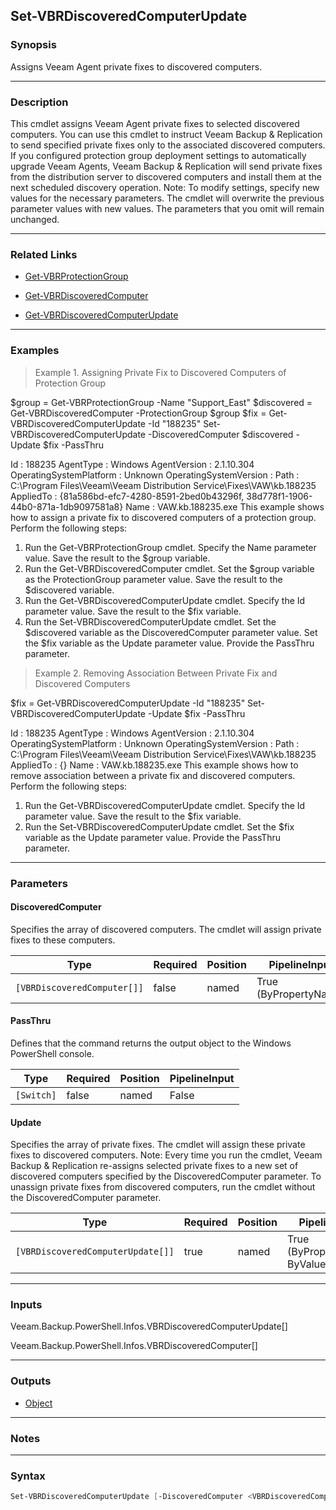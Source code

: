 Set-VBRDiscoveredComputerUpdate
-------------------------------

### Synopsis
Assigns Veeam Agent private fixes to discovered computers.

---

### Description

This cmdlet assigns Veeam Agent private fixes to selected discovered computers. You can use this cmdlet to instruct Veeam Backup & Replication to send specified private fixes only to the associated discovered computers.
If you configured protection group deployment settings to automatically upgrade Veeam Agents, Veeam Backup & Replication will send private fixes from the distribution server to discovered computers and install them at the next scheduled discovery operation.
Note: To modify settings, specify new values for the necessary parameters. The cmdlet will overwrite the previous parameter values with new values. The parameters that you omit will remain unchanged.

---

### Related Links
* [Get-VBRProtectionGroup](Get-VBRProtectionGroup)

* [Get-VBRDiscoveredComputer](Get-VBRDiscoveredComputer)

* [Get-VBRDiscoveredComputerUpdate](Get-VBRDiscoveredComputerUpdate)

---

### Examples
> Example 1. Assigning Private Fix to Discovered Computers of Protection Group

$group = Get-VBRProtectionGroup -Name "Support_East"
$discovered = Get-VBRDiscoveredComputer -ProtectionGroup $group
$fix = Get-VBRDiscoveredComputerUpdate -Id "188235"
Set-VBRDiscoveredComputerUpdate -DiscoveredComputer $discovered -Update $fix -PassThru

Id                      : 188235
AgentType               : Windows
AgentVersion            : 2.1.10.304
OperatingSystemPlatform : Unknown
OperatingSystemVersion  :
Path                    : C:\Program Files\Veeam\Veeam Distribution Service\Fixes\VAW\kb.188235
AppliedTo               : {81a586bd-efc7-4280-8591-2bed0b43296f, 38d778f1-1906-44b0-871a-1db9097581a8}
Name                    : VAW.kb.188235.exe
This example shows how to assign a private fix to discovered computers of a protection group.
Perform the following steps:
1. Run the Get-VBRProtectionGroup cmdlet. Specify the Name parameter value. Save the result to the $group variable.
2. Run the Get-VBRDiscoveredComputer cmdlet. Set the $group variable as the ProtectionGroup parameter value. Save the result to the $discovered variable.
3. Run the Get-VBRDiscoveredComputerUpdate cmdlet. Specify the Id parameter value. Save the result to the $fix variable.
4. Run the Set-VBRDiscoveredComputerUpdate cmdlet. Set the $discovered variable as the DiscoveredComputer parameter value. Set the $fix variable as the Update parameter value. Provide the PassThru parameter.
> Example 2. Removing Association Between Private Fix and Discovered Computers

$fix = Get-VBRDiscoveredComputerUpdate -Id "188235"
Set-VBRDiscoveredComputerUpdate -Update $fix -PassThru

Id                      : 188235
AgentType               : Windows
AgentVersion            : 2.1.10.304
OperatingSystemPlatform : Unknown
OperatingSystemVersion  :
Path                    : C:\Program Files\Veeam\Veeam Distribution Service\Fixes\VAW\kb.188235
AppliedTo               : {}
Name                    : VAW.kb.188235.exe
This example shows how to remove association between a private fix and discovered computers.
Perform the following steps:
1. Run the Get-VBRDiscoveredComputerUpdate cmdlet. Specify the Id parameter value. Save the result to the $fix variable.
2. Run the Set-VBRDiscoveredComputerUpdate cmdlet. Set the $fix variable as the Update parameter value. Provide the PassThru parameter.

---

### Parameters
#### **DiscoveredComputer**
Specifies the array of discovered computers. The cmdlet will assign private fixes to these computers.

|Type                       |Required|Position|PipelineInput        |
|---------------------------|--------|--------|---------------------|
|`[VBRDiscoveredComputer[]]`|false   |named   |True (ByPropertyName)|

#### **PassThru**
Defines that the command returns the output object to the Windows PowerShell console.

|Type      |Required|Position|PipelineInput|
|----------|--------|--------|-------------|
|`[Switch]`|false   |named   |False        |

#### **Update**
Specifies the array of private fixes. The cmdlet will assign these private fixes to discovered computers.
Note: Every time you run the cmdlet, Veeam Backup & Replication re-assigns selected private fixes to a new set of discovered computers specified by the DiscoveredComputer parameter.
To unassign private fixes from discovered computers, run the cmdlet without the DiscoveredComputer parameter.

|Type                             |Required|Position|PipelineInput                 |
|---------------------------------|--------|--------|------------------------------|
|`[VBRDiscoveredComputerUpdate[]]`|true    |named   |True (ByPropertyName, ByValue)|

---

### Inputs
Veeam.Backup.PowerShell.Infos.VBRDiscoveredComputerUpdate[]

Veeam.Backup.PowerShell.Infos.VBRDiscoveredComputer[]

---

### Outputs
* [Object](https://learn.microsoft.com/en-us/dotnet/api/System.Object)

---

### Notes

---

### Syntax
```PowerShell
Set-VBRDiscoveredComputerUpdate [-DiscoveredComputer <VBRDiscoveredComputer[]>] [-PassThru] -Update <VBRDiscoveredComputerUpdate[]> [<CommonParameters>]
```
